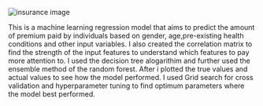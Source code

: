 ![insurance image](https://github.com/Kamuthuj/health-insurance-regression./assets/121629618/e7730acd-4b1a-429a-8136-9ecb868d969e)


This is a machine learning regression model that aims to predict the amount of premium paid by individuals based on gender, age,pre-existing health conditions and other input variables. 
I also created the correlation matrix to find the strength of the input features to understand which features to pay more attention to.
I used the decision tree alogarithim and further used the ensemble method of the random forest.
After i plotted the true values and actual values to see how the model performed. I used Grid search for cross validation and hyperparameter tuning to find optimum parameters where the model best performed.
